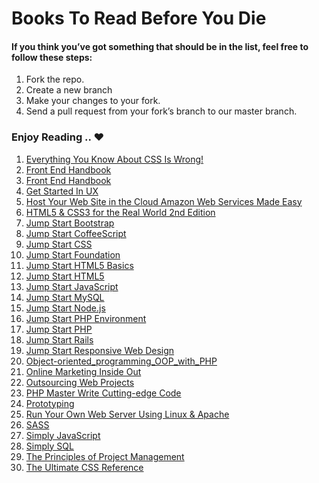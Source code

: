 # Books To Read Before You Die

#### If you think you’ve got something that should be in the list, feel free to follow these steps:

1. Fork the repo.
2. Create a new branch
3. Make your changes to your fork.
4. Send a pull request from your fork’s branch to our master branch.

### Enjoy Reading .. ♥


 1. [Everything You Know About CSS Is Wrong!](#)
 2. [Front End Handbook](#)
 3. [Front End Handbook](#)
 4. [Get Started In UX](#)
 5. [Host Your Web Site in the Cloud Amazon Web Services Made Easy](#)
 6. [HTML5 & CSS3 for the Real World 2nd Edition](#)
 7. [Jump Start Bootstrap](#)
 8. [Jump Start CoffeeScript](#)
 9. [Jump Start CSS](#)
 10. [Jump Start Foundation](#)
 11. [Jump Start HTML5 Basics](#)
 12. [Jump Start HTML5](#)
 13. [Jump Start JavaScript](#)
 14. [Jump Start MySQL](#)
 15. [Jump Start Node.js](#)
 16. [Jump Start PHP Environment](#)
 17. [Jump Start PHP](#)
 18. [Jump Start Rails](#)
 19. [Jump Start Responsive Web Design](#)
 20. [Object-oriented_programming_OOP_with_PHP](#)
 21. [Online Marketing Inside Out](#)
 22. [Outsourcing Web Projects](#)
 23. [PHP Master Write Cutting-edge Code](#)
 24. [Prototyping](#)
 25. [Run Your Own Web Server Using Linux & Apache](#)
 26. [SASS](#)
 27. [Simply JavaScript](#)
 28. [Simply SQL](#)
 28. [The Principles of Project Management](#)
 29. [The Ultimate CSS Reference](#)
 

